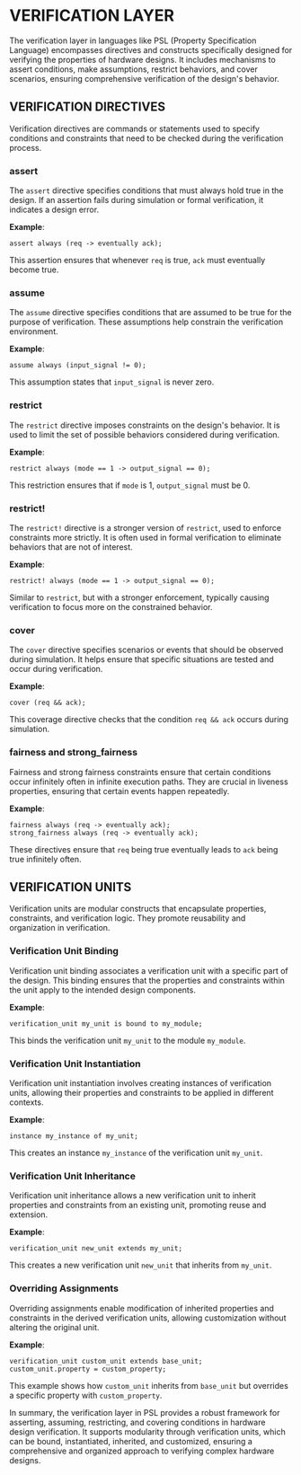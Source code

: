 # VERIFICATION LAYER

The verification layer in languages like PSL (Property Specification Language) encompasses directives and constructs specifically designed for verifying the properties of hardware designs. It includes mechanisms to assert conditions, make assumptions, restrict behaviors, and cover scenarios, ensuring comprehensive verification of the design's behavior.

## VERIFICATION DIRECTIVES

Verification directives are commands or statements used to specify conditions and constraints that need to be checked during the verification process.

### assert

The `assert` directive specifies conditions that must always hold true in the design. If an assertion fails during simulation or formal verification, it indicates a design error.

**Example**:
```psl
assert always (req -> eventually ack);
```
This assertion ensures that whenever `req` is true, `ack` must eventually become true.

### assume

The `assume` directive specifies conditions that are assumed to be true for the purpose of verification. These assumptions help constrain the verification environment.

**Example**:
```psl
assume always (input_signal != 0);
```
This assumption states that `input_signal` is never zero.

### restrict

The `restrict` directive imposes constraints on the design's behavior. It is used to limit the set of possible behaviors considered during verification.

**Example**:
```psl
restrict always (mode == 1 -> output_signal == 0);
```
This restriction ensures that if `mode` is 1, `output_signal` must be 0.

### restrict!

The `restrict!` directive is a stronger version of `restrict`, used to enforce constraints more strictly. It is often used in formal verification to eliminate behaviors that are not of interest.

**Example**:
```psl
restrict! always (mode == 1 -> output_signal == 0);
```
Similar to `restrict`, but with a stronger enforcement, typically causing verification to focus more on the constrained behavior.

### cover

The `cover` directive specifies scenarios or events that should be observed during simulation. It helps ensure that specific situations are tested and occur during verification.

**Example**:
```psl
cover (req && ack);
```
This coverage directive checks that the condition `req && ack` occurs during simulation.

### fairness and strong_fairness

Fairness and strong fairness constraints ensure that certain conditions occur infinitely often in infinite execution paths. They are crucial in liveness properties, ensuring that certain events happen repeatedly.

**Example**:
```psl
fairness always (req -> eventually ack);
strong_fairness always (req -> eventually ack);
```
These directives ensure that `req` being true eventually leads to `ack` being true infinitely often.

## VERIFICATION UNITS

Verification units are modular constructs that encapsulate properties, constraints, and verification logic. They promote reusability and organization in verification.

### Verification Unit Binding

Verification unit binding associates a verification unit with a specific part of the design. This binding ensures that the properties and constraints within the unit apply to the intended design components.

**Example**:
```psl
verification_unit my_unit is bound to my_module;
```
This binds the verification unit `my_unit` to the module `my_module`.

### Verification Unit Instantiation

Verification unit instantiation involves creating instances of verification units, allowing their properties and constraints to be applied in different contexts.

**Example**:
```psl
instance my_instance of my_unit;
```
This creates an instance `my_instance` of the verification unit `my_unit`.

### Verification Unit Inheritance

Verification unit inheritance allows a new verification unit to inherit properties and constraints from an existing unit, promoting reuse and extension.

**Example**:
```psl
verification_unit new_unit extends my_unit;
```
This creates a new verification unit `new_unit` that inherits from `my_unit`.

### Overriding Assignments

Overriding assignments enable modification of inherited properties and constraints in the derived verification units, allowing customization without altering the original unit.

**Example**:
```psl
verification_unit custom_unit extends base_unit;
custom_unit.property = custom_property;
```
This example shows how `custom_unit` inherits from `base_unit` but overrides a specific property with `custom_property`.

In summary, the verification layer in PSL provides a robust framework for asserting, assuming, restricting, and covering conditions in hardware design verification. It supports modularity through verification units, which can be bound, instantiated, inherited, and customized, ensuring a comprehensive and organized approach to verifying complex hardware designs.

